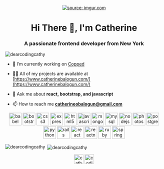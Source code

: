 <p align="center">
<a href="https://catherinebalogun.com">
  <img src="https://i.imgur.com/JMefgF9.png" title="source: imgur.com" />
</a>
</p>

<h1 align="center">Hi There 👋, I'm Catherine</h1>
<h3 align="center">A passionate frontend developer from New York</h3>

<p align="left"> <img src="https://komarev.com/ghpvc/?username=dearcodingcathy" alt="dearcodingcathy" /> </p>

- 🔭 I’m currently working on [Copped](https://github.com/DearCodingCathy/Copped)

- 👨‍💻 All of my projects are available at [https://www.catherinebalogun.com/](https://www.catherinebalogun.com/)

- 💬 Ask me about **react, bootstrap, and javascript**

- 📫 How to reach me **catherineobalogun@gmail.com**

<p align="center">
<img src="https://www.vectorlogo.zone/logos/babeljs/babeljs-icon.svg" alt="babel" width="40" height="40"/> <img src="https://devicons.github.io/devicon/devicon.git/icons/bootstrap/bootstrap-plain.svg" alt="bootstrap" width="40" height="40"/> <img src="https://devicons.github.io/devicon/devicon.git/icons/css3/css3-original-wordmark.svg" alt="css3" width="40" height="40"/> <img src="https://devicons.github.io/devicon/devicon.git/icons/express/express-original-wordmark.svg" alt="express" width="40" height="40"/> <img src="https://devicons.github.io/devicon/devicon.git/icons/html5/html5-original-wordmark.svg" alt="html5" width="40" height="40"/> <img src="https://devicons.github.io/devicon/devicon.git/icons/javascript/javascript-original.svg" alt="javascript" width="40" height="40"/> <img src="https://devicons.github.io/devicon/devicon.git/icons/mongodb/mongodb-original-wordmark.svg" alt="mongodb" width="40" height="40"/> <img src="https://devicons.github.io/devicon/devicon.git/icons/mysql/mysql-original-wordmark.svg" alt="mysql" width="40" height="40"/> <img src="https://devicons.github.io/devicon/devicon.git/icons/nodejs/nodejs-original-wordmark.svg" alt="nodejs" width="40" height="40"/> <img src="https://devicons.github.io/devicon/devicon.git/icons/photoshop/photoshop-plain.svg" alt="photoshop" width="40" height="40"/> <img src="https://devicons.github.io/devicon/devicon.git/icons/postgresql/postgresql-original-wordmark.svg" alt="postgresql" width="40" height="40"/> <img src="https://devicons.github.io/devicon/devicon.git/icons/python/python-original.svg" alt="python" width="40" height="40"/> <img src="https://devicons.github.io/devicon/devicon.git/icons/rails/rails-original-wordmark.svg" alt="rails" width="40" height="40"/> <img src="https://devicons.github.io/devicon/devicon.git/icons/react/react-original-wordmark.svg" alt="react" width="40" height="40"/> <img src="https://reactnative.dev/img/header_logo.svg" alt="reactnative" width="40" height="40"/> <img src="https://devicons.github.io/devicon/devicon.git/icons/ruby/ruby-original-wordmark.svg" alt="ruby" width="40" height="40"/> <img src="https://www.vectorlogo.zone/logos/springio/springio-icon.svg" alt="spring" width="40" height="40"/></p><p><img align="left" src="https://github-readme-stats.vercel.app/api/top-langs/?username=dearcodingcathy&layout=compact&hide=html" alt="dearcodingcathy" /></p>

<p>&nbsp;<img align="center" src="https://github-readme-stats.vercel.app/api?username=dearcodingcathy&show_icons=true" alt="dearcodingcathy" /></p>

<p align="center">
<a href="https://linkedin.com/in/catherine balogun" target="blank"><img align="center" src="https://cdn.jsdelivr.net/npm/simple-icons@3.0.1/icons/linkedin.svg" alt="catherine balogun" height="30" width="30" /></a>
<a href="https://instagram.com/codingcathy" target="blank"><img align="center" src="https://cdn.jsdelivr.net/npm/simple-icons@3.0.1/icons/instagram.svg" alt="codingcathy" height="30" width="30" /></a>
</p>
